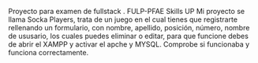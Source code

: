 Proyecto para examen de fullstack . FULP-PFAE Skills UP
Mi proyecto se llama Socka Players, trata de un juego en el cual tienes que registrarte rellenando un formulario, con nombre, apellido, posición, número, nombre de ususario, los cuales puedes eliminar o editar, para que funcione debes de abrir el XAMPP y activar el apche y MYSQL.
Comprobe si funcionaba y funciona correctamente.
